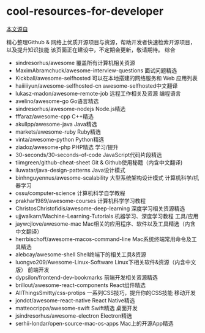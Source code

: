 # cool-resources-for-developer

[本文源自](https://www.githubs.cn/awesome)

精心整理Github & 网络上优质开源项目与资源，帮助开发者快速检索开源项目，以及提升知识技能
该页面正在建设中，不定期会更新，敬请期待。
综合
- sindresorhus/awesome  覆盖所有计算机相关资源
- MaximAbramchuck/awesome-interview-questions  面试问题精选
- Kickball/awesome-selfhosted  可以在本地搭建的网络服务和 Web 应用列表
- haiiiiiyun/awesome-selfhosted-cn  awesome-selfhosted中文翻译
- lukasz-madon/awesome-remote-job  远程工作相关及资源
编程语言
- avelino/awesome-go  Go语言精选
- sindresorhus/awesome-nodejs  Node.js精选
- fffaraz/awesome-cpp  C++精选
- akullpp/awesome-java  Java精选
- markets/awesome-ruby  Ruby精选
- vinta/awesome-python  Python精选
- ziadoz/awesome-php  PHP精选
学习/提升
- 30-seconds/30-seconds-of-code  JavaScript代码片段精选
- tiimgreen/github-cheat-sheet  Git & Github使用秘籍（内含中文翻译)
- iluwatar/java-design-patterns  Java设计模式
- binhnguyennus/awesome-scalability  大型系统架构设计模式
计算机科学/机器学习
- ossu/computer-science  计算机科学自学教程
- prakhar1989/awesome-courses  计算机科学学习教程
- ChristosChristofidis/awesome-deep-learning  深度学习相关资源精选
- ujjwalkarn/Machine-Learning-Tutorials  机器学习、深度学习教程
工具/应用
- jaywcjlove/awesome-mac  Mac相关的应用程序、软件以及工具精选（内含中文翻译）
- herrbischoff/awesome-macos-command-line  Mac系统终端常用命令及工具精选
- alebcay/awesome-shell  Shell终端下的相关工具&资源
- luongvo209/Awesome-Linux-Software  Linux下相关软件&资源（内含中文版）
前端开发
- dypsilon/frontend-dev-bookmarks  前端开发相关资源精选
- brillout/awesome-react-components  React组件精选
- AllThingsSmitty/css-protips  一系列CSS技巧，提升你的CSS技能
移动开发
- jondot/awesome-react-native  React Native精选
- matteocrippa/awesome-swift  Swift精选
桌面开发
- jsindresorhus/awesome-electron  Electron精选
- serhii-londar/open-source-mac-os-apps  Mac上的开源App精选
